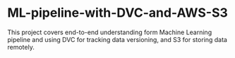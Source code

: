 # ML-pipeline-with-DVC-and-AWS-S3
This project covers end-to-end understanding form Machine Learning pipeline and using DVC for tracking data versioning, and S3 for storing data remotely. 

